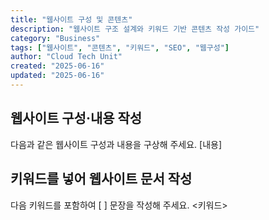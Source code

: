 ```yaml
---
title: "웹사이트 구성 및 콘텐츠"
description: "웹사이트 구조 설계와 키워드 기반 콘텐츠 작성 가이드"
category: "Business"
tags: ["웹사이트", "콘텐츠", "키워드", "SEO", "웹구성"]
author: "Cloud Tech Unit"
created: "2025-06-16"
updated: "2025-06-16"
---
```


## 웹사이트 구성·내용 작성

다음과 같은 웹사이트 구성과 내용을 구상해 주세요.
[내용]

## 키워드를 넣어 웹사이트 문서 작성

다음 키워드를 포함하여 [ ] 문장을 작성해 주세요.
<키워드>
